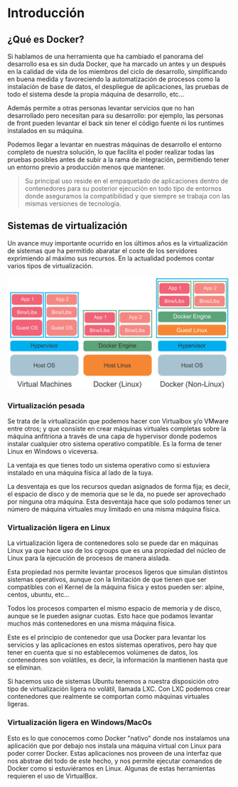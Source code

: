 # Introducción

## ¿Qué es Docker?

Si hablamos de una herramienta que ha cambiado el panorama del desarrollo esa es sin duda Docker, que ha marcado un antes y un después en la calidad de vida de los miembros del ciclo de desarrollo, simplificando en buena medida y favoreciendo la automatización de procesos como la instalación de base de datos, el despliegue de aplicaciones, las pruebas de todo el sistema desde la propia máquina de desarrollo, etc...

Además permite a otras personas levantar servicios que no han desarrollado pero necesitan para su desarrollo: por ejemplo, las personas de front pueden levantar el back sin tener el código fuente ni los runtimes instalados en su máquina.

Podemos llegar a levantar en nuestras máquinas de desarrollo el entorno completo de nuestra solución, lo que facilita el poder realizar todas las pruebas posibles antes de subir a la rama de integración, permitiendo tener un entorno previo a producción menos que mantener.

> Su principal uso reside en el empaquetado de aplicaciones dentro de contenedores para su posterior ejecución en todo tipo de entornos donde aseguramos la compatibilidad y que siempre se trabaja con las mismas versiones de tecnología.

## Sistemas de virtualización

Un avance muy importante ocurrido en los últimos años es la virtualización de sistemas que ha permitido abaratar el coste de los servidores exprimiendo al máximo sus recursos. En la actualidad podemos contar varios tipos de virtualización.

![sistemas de virtualizacion](../imgs/sistemas-virtualizacion.png)

### Virtualización pesada

Se trata de la virtualización que podemos hacer con Virtualbox y/o VMware entre otros; y que consiste en crear máquinas virtuales completas sobre la máquina anfitriona a través de una capa de hypervisor donde podemos instalar cualquier otro sistema operativo compatible. Es la forma de tener Linux en Windows o viceversa.

La ventaja es que tienes todo un sistema operativo como si estuviera instalado en una máquina física al lado de la tuya.

La desventaja es que los recursos quedan asignados de forma fija; es decir, el espacio de disco y de memoria que se le da, no puede ser aprovechado por ninguna otra máquina. Esta desventaja hace que solo podamos tener un número de máquina virtuales muy limitado en una misma máquina física.

### Virtualización ligera en Linux

La virtualización ligera de contenedores solo se puede dar en máquinas Linux ya que hace uso de los cgroups que es una propiedad del núcleo de Linux para la ejecución de procesos de manera aislada.

Esta propiedad nos permite levantar procesos ligeros que simulan distintos sistemas operativos, aunque con la limitación de que tienen que ser compatibles con el Kernel de la máquina física y estos pueden ser: alpine, centos, ubuntu, etc… 

Todos los procesos comparten el mismo espacio de memoria y de disco, aunque se le pueden asignar cuotas. Esto hace que podamos levantar muchos más contenedores en una misma máquina física.

Este es el principio de contenedor que usa Docker para levantar los servicios y las aplicaciones en estos sistemas operativos, pero hay que tener en cuenta que si no establecemos volúmenes de datos, los contenedores son volátiles, es decir, la información la mantienen hasta que se eliminan.

Si hacemos uso de sistemas Ubuntu tenemos a nuestra disposición otro tipo de virtualización ligera no volátil, llamada LXC. Con LXC podemos crear contenedores que realmente se comportan como máquinas virtuales ligeras.

### Virtualización ligera en Windows/MacOs

Esto es lo que conocemos como Docker "nativo" donde nos instalamos una aplicación que por debajo nos instala una máquina virtual con Linux para poder correr Docker. Estas aplicaciones nos proveen de una interfaz que nos abstrae del todo de este hecho, y nos permite ejecutar comandos de Docker como si estuviéramos en Linux. Algunas de estas herramientas requieren el uso de VirtualBox.

